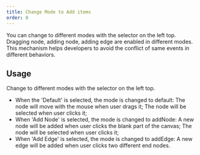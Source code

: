 ```yaml
---
title: Change Mode to Add items
order: 8
---
```


You can change to different modes with the selector on the left top. Dragging node, adding node, adding edge are enabled in different modes. This mechanism helps developers to avoid the conflict of same events in different behaviors.

## Usage

Change to different modes with the selector on the left top.

- When the 'Default' is selected, the mode is changed to default: The node will move with the mouse when user drags it; The node will be selected when user clicks it;
- When 'Add Node' is selected, the mode is changed to addNode: A new node will be added when user clicks the blank part of the canvas; The node will be selected when user clicks it;
- When 'Add Edge' is selected, the mode is changed to addEdge: A new edge will be added when user clicks two different end nodes.
